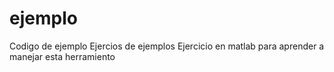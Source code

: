 # ejemplo
Codigo de ejemplo
Ejercios de ejemplos
Ejercicio en matlab para aprender a manejar esta herramiento
